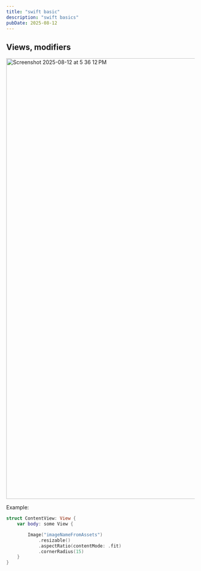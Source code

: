 ```yaml
---
title: "swift basic"
description: "swift basics"
pubDate: 2025-08-12
---
```

## Views, modifiers

<img width="1924" height="1178" alt="Screenshot 2025-08-12 at 5 36 12 PM" src="https://github.com/user-attachments/assets/643746ce-39c4-4971-abfe-5a45ae4354d9" />

Example:

```swift
struct ContentView: View {
    var body: some View {

        Image("imageNameFromAssets")
            .resizable()
            .aspectRatio(contentMode: .fit)
            .cornerRadius(15)
    }
}
```
